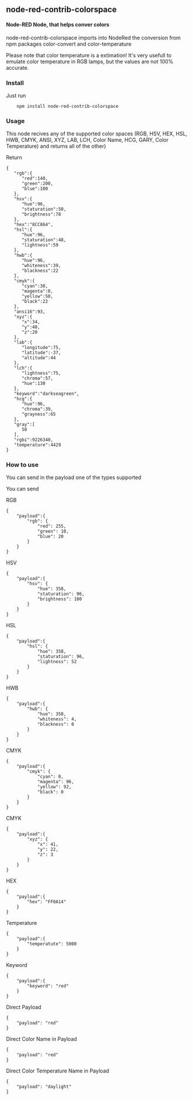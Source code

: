 ## node-red-contrib-colorspace


#### Node-RED Node, that helps conver colors

node-red-contrib-colorspace imports into NodeRed the conversion from npm packages color-convert and color-temperature

Please note that color temperature is a extimation! It's very usefull to emulate color temperature in RGB lamps, but the values are not 100% accurate.


### Install
Just run
```
    npm install node-red-contrib-colorspace
```

### Usage

This node recives any of the supported color spaces (RGB, HSV, HEX, HSL, HWB, CMYK, ANSI, XYZ, LAB, LCH, Color Name, HCG, GARY, Color Temperature) and returns all of the other)


Return
```
{
   "rgb":{
      "red":140,
      "green":200,
      "blue":100
   },
   "hsv":{
      "hue":96,
      "staturation":50,
      "brightness":78
   },
   "hex":"8CC864",
   "hsl":{
      "hue":96,
      "staturation":48,
      "lightness":59
   },
   "hwb":{
      "hue":96,
      "whiteness":39,
      "blackness":22
   },
   "cmyk":{
      "cyan":30,
      "magenta":0,
      "yellow":50,
      "black":22
   },
   "ansi16":93,
   "xyz":{
      "x":34,
      "y":48,
      "z":20
   },
   "lab":{
      "longitude":75,
      "latitude":-37,
      "altitude":44
   },
   "lch":{
      "lightness":75,
      "chroma":57,
      "hue":130
   },
   "keyword":"darkseagreen",
   "hcg":{
      "hue":96,
      "chroma":39,
      "grayness":65
   },
   "gray":[
      58
   ],
   "rgbi":9226340,
   "temperature":4429
}
```

### How to use
You can send in the payload one of the types supported

You can send

RGB
```
{
    "payload":{
        "rgb": {
            "red": 255,
            "green": 10,
            "blue": 20
        }
    }
}
```

HSV
```
{
    "payload":{
        "hsv": {
            "hue": 358,
            "staturation": 96,
            "brightness": 100
        }
    }
}
```

HSL
```
{
    "payload":{
        "hsl": {
            "hue": 358,
            "staturation": 96,
            "lightness": 52
        }
    }
}
```

HWB
```
{
    "payload":{
        "hwb": {
            "hue": 358,
            "whiteness": 4,
            "blackness": 0
        }
    }
}
```

CMYK
```
{
    "payload":{
        "cmyk": {
            "cyan": 0,
            "magenta": 96,
            "yellow": 92,
            "black": 0
        }
    }
}
```

CMYK
```
{
    "payload":{
        "xyz": {
            "x": 41,
            "y": 22,
            "z": 3
        }
    }
}
```

HEX
```
{
    "payload":{
        "hex": "FF0A14"
    }
}
```

Temperature
```
{
    "payload":{
        "temperatute": 5000
    }
}
```

Keyword
```
{
    "payload":{
        "keyword": "red"
    }
}
```

Direct Payload
```
{
    "payload": "red"
}
```

Direct Color Name in Payload
```
{
    "payload": "red"
}
```

Direct Color Temperature Name in Payload
```
{
    "payload": "daylight"
}
```